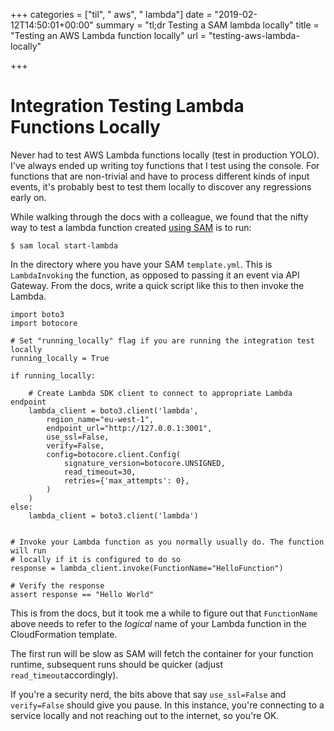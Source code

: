 +++
categories = ["til", " aws", " lambda"]
date = "2019-02-12T14:50:01+00:00"
summary = "tl;dr Testing a SAM lambda locally"
title = "Testing an AWS Lambda function locally"
url = "testing-aws-lambda-locally"

+++
# Integration Testing Lambda Functions Locally

Never had to test AWS Lambda functions locally (test in production YOLO).  I've always ended up writing toy functions that I test using the console. For functions that are non-trivial and have to process different kinds of input events, it's probably best to test them locally to discover any regressions early on.

While walking through the docs with a colleague, we found that the nifty way to test a lambda function created [using SAM](https://docs.aws.amazon.com/lambda/latest/dg/serverless_app.html) is to run:

`$ sam local start-lambda`

In the directory where you have your SAM `template.yml`. This is `LambdaInvoking` the function, as opposed to passing it an event via API Gateway. From the docs, write a quick script like this to then invoke the Lambda.

    import boto3
    import botocore
    
    # Set "running_locally" flag if you are running the integration test locally
    running_locally = True
    
    if running_locally:
    
        # Create Lambda SDK client to connect to appropriate Lambda endpoint
        lambda_client = boto3.client('lambda',
            region_name="eu-west-1",
            endpoint_url="http://127.0.0.1:3001",
            use_ssl=False,
            verify=False,
            config=botocore.client.Config(
                signature_version=botocore.UNSIGNED,
                read_timeout=30,
                retries={'max_attempts': 0},
            )
        )
    else:
        lambda_client = boto3.client('lambda')
    
    
    # Invoke your Lambda function as you normally usually do. The function will run
    # locally if it is configured to do so
    response = lambda_client.invoke(FunctionName="HelloFunction")
    
    # Verify the response
    assert response == "Hello World"

This is from the docs, but it took me a while to figure out that `FunctionName` above needs to refer to the _logical_ name of your Lambda function in the CloudFormation template.

The first run will be slow as SAM will fetch the container for your function runtime, subsequent runs should be quicker (adjust `read_timeout`accordingly).

If you're a security nerd, the bits above that say `use_ssl=False` and `verify=False` should give you pause. In this instance, you're connecting to a service locally and not reaching out to the internet, so you're OK.
